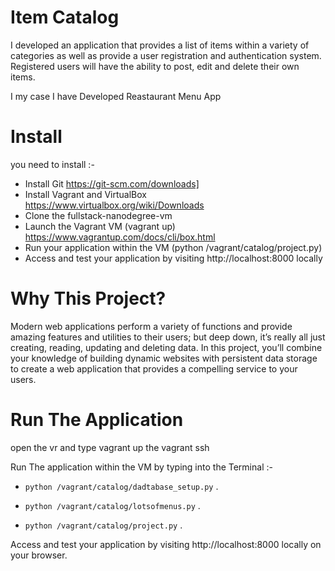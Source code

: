 # Item Catalog

I developed an application that provides a list of items within a variety of categories as well as provide a user registration and authentication system. Registered users will have the ability to post, edit and delete their own items.

I my case I have Developed Reastaurant Menu App 

# Install

you need to install :-

*    Install Git      https://git-scm.com/downloads]
*    Install Vagrant and VirtualBox     https://www.virtualbox.org/wiki/Downloads
*    Clone the fullstack-nanodegree-vm   
*    Launch the Vagrant VM (vagrant up)  https://www.vagrantup.com/docs/cli/box.html
*    Run your application within the VM (python /vagrant/catalog/project.py)
*    Access and test your application by visiting http://localhost:8000 locally


# Why This Project?

Modern web applications perform a variety of functions and provide amazing features and utilities to their users; but deep down, it’s really all just creating, reading, updating and deleting data. In this project, you’ll combine your knowledge of building dynamic websites with persistent data storage to create a web application that provides a compelling service to your users.

# Run The Application 

open the vr and type vagrant up the vagrant ssh

Run The application within the VM by typing into the Terminal :-

* ```python /vagrant/catalog/dadtabase_setup.py``` . 

* ```python /vagrant/catalog/lotsofmenus.py``` . 

* ```python /vagrant/catalog/project.py``` . 

Access and test your application by visiting http://localhost:8000 locally on your browser.


